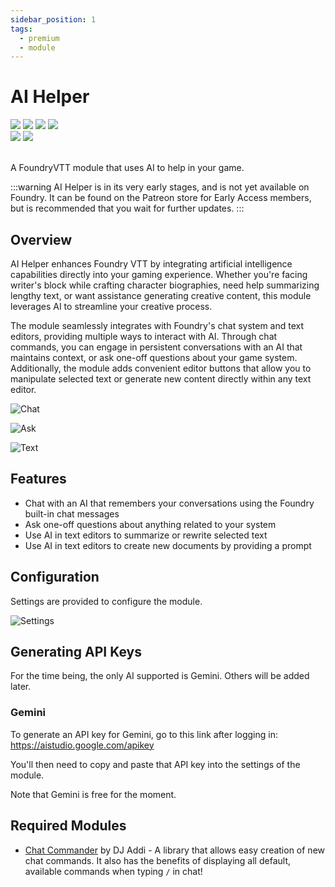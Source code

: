 ```yaml
---
sidebar_position: 1
tags:
  - premium
  - module
---
```


# AI Helper

<img src="https://img.shields.io/badge/Premium-aa0000?style=for-the-badge"/>
<a target="_blank" href="https://www.patreon.com/dfreds"><img src="https://img.shields.io/badge/Early%20Access-9b59b6?style=for-the-badge"/></a>
<img src="https://img.shields.io/badge/Any%20System-00aaaa?style=for-the-badge"/>
<!-- <a target="_blank" href="https://foundryvtt.com/packages/dfreds-ai-helper"><img src="https://img.shields.io/badge/Download-2e2e2e?style=for-the-badge"/></a> -->
<a target="_blank" href="https://www.patreon.com/dfreds/shop/dfreds-ai-helper-v1-0-0-1085429"><img src="https://img.shields.io/badge/Download-2e2e2e?style=for-the-badge"/></a>
<br />
<img src="https://img.shields.io/badge/Version-v1.0.0-007ec6?style=for-the-badge&labelColor=555555" />
<img src="https://img.shields.io/badge/12-fe6a1f?style=for-the-badge&logo=foundryvirtualtabletop&label=Foundry%20Version" />
<br/>
<br/>

A FoundryVTT module that uses AI to help in your game.

:::warning
AI Helper is in its very early stages, and is not yet available on Foundry. It
can be found on the Patreon store for Early Access members, but is recommended
that you wait for further updates.
:::

## Overview

AI Helper enhances Foundry VTT by integrating artificial intelligence
capabilities directly into your gaming experience. Whether you're facing
writer's block while crafting character biographies, need help summarizing
lengthy text, or want assistance generating creative content, this module
leverages AI to streamline your creative process.

The module seamlessly integrates with Foundry's chat system and text editors,
providing multiple ways to interact with AI. Through chat commands, you can
engage in persistent conversations with an AI that maintains context, or ask
one-off questions about your game system. Additionally, the module adds
convenient editor buttons that allow you to manipulate selected text or generate
new content directly within any text editor.

![Chat](./img/chat.png)

![Ask](./img/ask.png)

![Text](./img/text-editors.png)

## Features

- Chat with an AI that remembers your conversations using the Foundry built-in chat messages
 - Ask one-off questions about anything related to your system
 - Use AI in text editors to summarize or rewrite selected text
 - Use AI in text editors to create new documents by providing a prompt

## Configuration

Settings are provided to configure the module.

![Settings](./img/settings.png)

## Generating API Keys

For the time being, the only AI supported is Gemini. Others will be added later.

### Gemini

To generate an API key for Gemini, go to this link after logging in:
https://aistudio.google.com/apikey

You'll then need to copy and paste that API key into the settings of the module.

Note that Gemini is free for the moment.

## Required Modules

- [Chat Commander](https://foundryvtt.com/packages/_chatcommands) by DJ Addi - A
library that allows easy creation of new chat commands. It also has the benefits
of displaying all default, available commands when typing `/` in chat!
